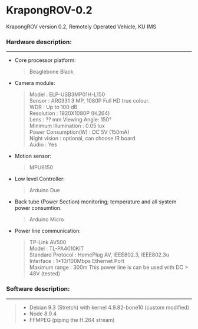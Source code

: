 # KrapongROV-0.2
KrapongROV version 0.2, Remotely Operated Vehicle, KU IMS

### Hardware description:
-----------
* Core processor platform: 
  > Beaglebone Black

* Camera module: 
  > Model                 : ELP-USB3MP01H-L150 \
    Sensor                : AR0331 3 MP, 1080P Full HD true colour. \
    WDR                   : Up to 100 dB \
    Resolution            : 1920X1080P (H.264) \
    Lens                  : ?? mm Viewing Angle: 150° \
    Minimum Illumination  : 0.05 lux \
    Power Consumption(W)  : DC 5V (150mA) \
    Night vision          : optional, can choose IR board \
    Audio                 : Yes 
    
* Motion sensor:
  > MPU9150

* Low level Controller: 
  > Arduino Due 
  
* Back tube (Power Section) monitoring; temperature and all system power consumtion.
  > Arduino Micro 


* Power line communication: 
  > TP-Link AV500 \
  Model               : TL-PA4010KIT   \
  Standard Protocol   : HomePlug AV, IEEE802.3, IEEE802.3u \
  Interface           : 1*10/100Mbps Ethernet Port \
  Maximum range       : 300m
  This power line is can be used with DC > 48V (tested)
  
 ### Software description:
 ------------
  > - Debian 9.3 (Stretch) with kernel 4.9.82-bone10 (custom modified)
  > - Node 8.9.4
  > - FFMPEG (piping the H.264 stream)
